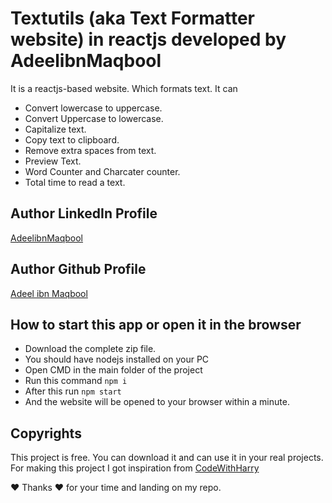 # Textutils (aka Text Formatter website) in reactjs developed by AdeelibnMaqbool

It is a reactjs-based website. Which formats text.
It can
- Convert lowercase to uppercase.
- Convert Uppercase to lowercase.
- Capitalize text.
- Copy text to clipboard.
- Remove extra spaces from text.
- Preview Text.
- Word Counter and Charcater counter.
- Total time to read a text. 


## Author LinkedIn Profile
[AdeelibnMaqbool](https://www.linkedin.com/in/adeelibnmaqbool/)

## Author Github Profile
[Adeel ibn Maqbool](https://github.com/adeelibnmaqbool)



## How to start this app or open it in the browser

- Download the complete zip file.
- You should have nodejs installed on your PC
- Open CMD in the main folder of the project
- Run this command `npm i`
- After this run `npm start`
- And the website will be opened to your browser within a minute.

## Copyrights
This project is free. You can download it and can use it in your real projects. For making this project I got inspiration from [CodeWithHarry](https://www.youtube.com/c/CodeWithHarry)

❤ Thanks ❤ for your time and landing on my repo. 
